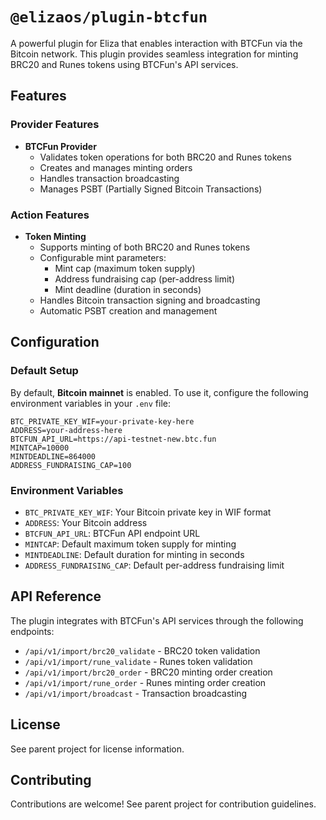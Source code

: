 # `@elizaos/plugin-btcfun`

A powerful plugin for Eliza that enables interaction with BTCFun via the Bitcoin network. This plugin provides seamless integration for minting BRC20 and Runes tokens using BTCFun's API services.

## Features

### Provider Features

- **BTCFun Provider**
    - Validates token operations for both BRC20 and Runes tokens
    - Creates and manages minting orders
    - Handles transaction broadcasting
    - Manages PSBT (Partially Signed Bitcoin Transactions)

### Action Features

- **Token Minting**
    - Supports minting of both BRC20 and Runes tokens
    - Configurable mint parameters:
        - Mint cap (maximum token supply)
        - Address fundraising cap (per-address limit)
        - Mint deadline (duration in seconds)
    - Handles Bitcoin transaction signing and broadcasting
    - Automatic PSBT creation and management

## Configuration

### Default Setup

By default, **Bitcoin mainnet** is enabled. To use it, configure the following environment variables in your `.env` file:

```env
BTC_PRIVATE_KEY_WIF=your-private-key-here
ADDRESS=your-address-here
BTCFUN_API_URL=https://api-testnet-new.btc.fun
MINTCAP=10000
MINTDEADLINE=864000
ADDRESS_FUNDRAISING_CAP=100
```

### Environment Variables

- `BTC_PRIVATE_KEY_WIF`: Your Bitcoin private key in WIF format
- `ADDRESS`: Your Bitcoin address
- `BTCFUN_API_URL`: BTCFun API endpoint URL
- `MINTCAP`: Default maximum token supply for minting
- `MINTDEADLINE`: Default duration for minting in seconds
- `ADDRESS_FUNDRAISING_CAP`: Default per-address fundraising limit

## API Reference

The plugin integrates with BTCFun's API services through the following endpoints:
- `/api/v1/import/brc20_validate` - BRC20 token validation
- `/api/v1/import/rune_validate` - Runes token validation
- `/api/v1/import/brc20_order` - BRC20 minting order creation
- `/api/v1/import/rune_order` - Runes minting order creation
- `/api/v1/import/broadcast` - Transaction broadcasting

## License

See parent project for license information.

## Contributing

Contributions are welcome! See parent project for contribution guidelines.
